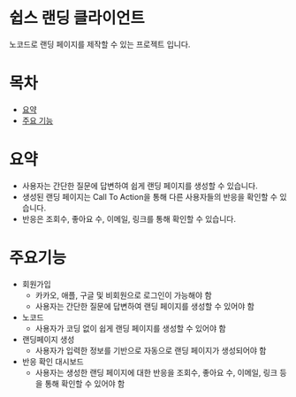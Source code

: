 # 쉽스 랜딩 클라이언트

노코드로 랜딩 페이지를 제작할 수 있는 프로젝트 입니다.

# 목차

-   [요약](#요약)
-   [주요 기능](#주요기능)

# 요약

- 사용자는 간단한 질문에 답변하여 쉽게 랜딩 페이지를 생성할 수 있습니다.
- 생성된 랜딩 페이지는 Call To Action을 통해 다른 사용자들의 반응을 확인할 수 있습니다.
- 반응은 조회수, 좋아요 수, 이메일, 링크를 통해 확인할 수 있습니다.

# 주요기능

- 회원가입
    - 카카오, 애플, 구글 및 비회원으로 로그인이 가능해야 함
    - 사용자는 간단한 질문에 답변하여 랜딩 페이지를 생성할 수 있어야 함
- 노코드
    - 사용자가 코딩 없이 쉽게 랜딩 페이지를 생성할 수 있어야 함
- 랜딩페이지 생성
    - 사용자가 입력한 정보를 기반으로 자동으로 랜딩 페이지가 생성되어야 함
- 반응 확인 대시보드
    - 사용자는 생성한 랜딩 페이지에 대한 반응을 조회수, 좋아요 수, 이메일, 링크 등을 통해 확인할 수 있어야 함
